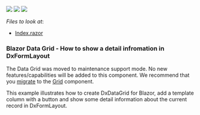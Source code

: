 <!-- default badges list -->
![](https://img.shields.io/endpoint?url=https://codecentral.devexpress.com/api/v1/VersionRange/198059517/22.1.4%2B)
[![](https://img.shields.io/badge/Open_in_DevExpress_Support_Center-FF7200?style=flat-square&logo=DevExpress&logoColor=white)](https://supportcenter.devexpress.com/ticket/details/T802161)
[![](https://img.shields.io/badge/📖_How_to_use_DevExpress_Examples-e9f6fc?style=flat-square)](https://docs.devexpress.com/GeneralInformation/403183)
<!-- default badges end -->
<!-- default file list -->
*Files to look at*:

* [Index.razor](./CS/DataGridShowDetailInformation/Pages/Index.razor)
<!-- default file list end -->

### Blazor Data Grid - How to show a detail infromation in DxFormLayout

The Data Grid was moved to maintenance support mode. No new features/capabilities will be added to this component. We recommend that you [migrate](https://docs.devexpress.com/Blazor/403162/grid/migrate-from-data-grid-to-grid) to the [Grid](https://docs.devexpress.com/Blazor/403143/grid) component. 

This example illustrates how to create DxDataGrid for Blazor, add a template column with a button and show some detail information about the current record in DxFormLayout.
